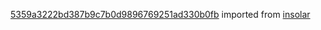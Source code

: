 [5359a3222bd387b9c7b0d9896769251ad330b0fb](https://github.com/insolar/insolar/commit/5359a3222bd387b9c7b0d9896769251ad330b0fb) imported from [insolar](https://github.com/insolar/insolar)
